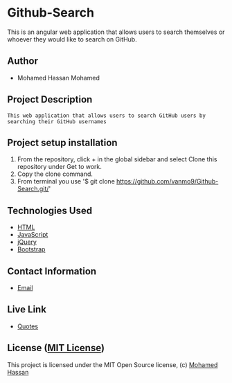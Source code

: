 # Github-Search

This is an angular web application that allows users to search themselves or whoever they would like to search on GitHub.

## Author

-   Mohamed Hassan Mohamed

## Project Description

    This web application that allows users to search GitHub users by searching their GitHub usernames

## Project setup  installation

1.  From the repository, click + in the global sidebar and select Clone this repository under Get to work.
2.  Copy the clone command.
3.  From terminal you use
    '$ git clone <https://github.com/vanmo9/Github-Search.git/>'

## Technologies Used

* [HTML](https://developer.mozilla.org/en-US/docs/Web/HTML)
* [JavaScript](https://www.javascript.com)
* [jQuery](https://jquery.com)
* [Bootstrap](https://getbootstrap.com/)

## Contact Information

-   [Email](vanmowha@gmail.com)

## Live Link

* [Quotes](https://vanmo9.github.io/Github-Search/)



## License ([MIT License](http://choosealicense.com/licenses/mit/))
This project is licensed under the MIT Open Source license, (c) [Mohamed Hassan](https://github.com/vanmo9)
